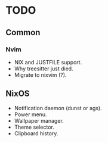 # TODO

## Common

### Nvim
- NIX and JUSTFILE support.
- Why treesitter just died.
- Migrate to nixvim (?).

## NixOS
- Notification daemon (dunst or ags).
- Power menu.
- Wallpaper manager.
- Theme selector.
- Clipboard history.
